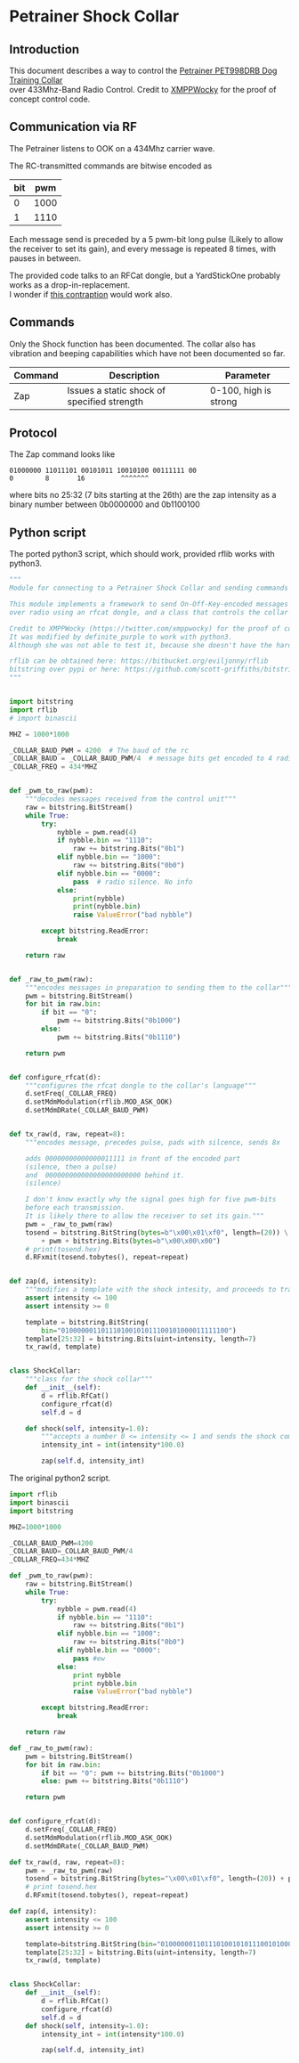 # Petrainer Shock Collar

## Introduction

This document describes a way to control the
[Petrainer PET998DRB Dog Training Collar](https://www.amazon.com/gp/product/B00W6UVROK/)  
over 433Mhz-Band Radio Control.
Credit to [XMPPWocky](https://twitter.com/xmppwocky) for the proof of concept control code.

## Communication via RF

The Petrainer listens to OOK on a 434Mhz carrier wave.

The RC-transmitted commands are bitwise encoded as

bit | pwm
--- | ---
0 | 1000
1 | 1110

Each message send is preceded by a 5 pwm-bit long pulse (Likely to allow the receiver to set its gain), and every message is repeated 8 times, with pauses in between.

The provided code talks to an RFCat dongle, but a YardStickOne probably works as a drop-in-replacement.  
I wonder if [this contraption](https://rurandom.org/justintime/w/Cheapest_ever_433_Mhz_transceiver_for_PCs) would work also.

## Commands

Only the Shock function has been documented. The collar also has vibration and beeping capabilities which have not been documented so far.

Command | Description | Parameter
--- | --- | ---
Zap | Issues a static shock of specified strength| 0-100, high is strong

## Protocol

The Zap command looks like

```
01000000 11011101 00101011 10010100 00111111 00
0        8       16         ^^^^^^^
```

where bits no 25:32 (7 bits starting at the 26th) are the zap intensity as a binary number between 0b0000000 and 0b1100100

## Python script

The ported python3 script, which should work, provided rflib works with python3.
```python
"""
Module for connecting to a Petrainer Shock Collar and sending commands

This module implements a framework to send On-Off-Key-encoded messages
over radio using an rfcat dongle, and a class that controls the collar's shock function.

Credit to XMPPWocky (https://twitter.com/xmppwocky) for the proof of concept control code.
It was modified by definite_purple to work with python3.
Although she was not able to test it, because she doesn't have the hardware.

rflib can be obtained here: https://bitbucket.org/eviljonny/rflib
bitstring over pypi or here: https://github.com/scott-griffiths/bitstring
"""


import bitstring
import rflib
# import binascii

MHZ = 1000*1000

_COLLAR_BAUD_PWM = 4200  # The baud of the rc
_COLLAR_BAUD = _COLLAR_BAUD_PWM/4  # message bits get encoded to 4 radio bits
_COLLAR_FREQ = 434*MHZ


def _pwm_to_raw(pwm):
    """decodes messages received from the control unit"""
    raw = bitstring.BitStream()
    while True:
        try:
            nybble = pwm.read(4)
            if nybble.bin == "1110":
                raw += bitstring.Bits("0b1")
            elif nybble.bin == "1000":
                raw += bitstring.Bits("0b0")
            elif nybble.bin == "0000":
                pass  # radio silence. No info
            else:
                print(nybble)
                print(nybble.bin)
                raise ValueError("bad nybble")

        except bitstring.ReadError:
            break

    return raw


def _raw_to_pwm(raw):
    """encodes messages in preparation to sending them to the collar"""
    pwm = bitstring.BitStream()
    for bit in raw.bin:
        if bit == "0":
            pwm += bitstring.Bits("0b1000")
        else:
            pwm += bitstring.Bits("0b1110")

    return pwm


def configure_rfcat(d):
    """configures the rfcat dongle to the collar's language"""
    d.setFreq(_COLLAR_FREQ)
    d.setMdmModulation(rflib.MOD_ASK_OOK)
    d.setMdmDRate(_COLLAR_BAUD_PWM)


def tx_raw(d, raw, repeat=8):
    """encodes message, precedes pulse, pads with silcence, sends 8x

    adds 00000000000000011111 in front of the encoded part
    (silence, then a pulse) 
    and  000000000000000000000000 behind it.
    (silence)

    I don't know exactly why the signal goes high for five pwm-bits
    before each transmission.
    It is likely there to allow the receiver to set its gain."""
    pwm = _raw_to_pwm(raw)
    tosend = bitstring.BitString(bytes=b"\x00\x01\xf0", length=(20)) \
        + pwm + bitstring.Bits(bytes=b"\x00\x00\x00")
    # print(tosend.hex)
    d.RFxmit(tosend.tobytes(), repeat=repeat)


def zap(d, intensity):
    """modifies a template with the shock intesity, and proceeds to transmit"""
    assert intensity <= 100
    assert intensity >= 0

    template = bitstring.BitString(
        bin="010000001101110100101011100101000011111100")
    template[25:32] = bitstring.Bits(uint=intensity, length=7)
    tx_raw(d, template)


class ShockCollar:
    """class for the shock collar"""
    def __init__(self):
        d = rflib.RfCat()
        configure_rfcat(d)
        self.d = d

    def shock(self, intensity=1.0):
        """accepts a number 0 <= intensity <= 1 and sends the shock command"""
        intensity_int = int(intensity*100.0)

        zap(self.d, intensity_int)

```

The original python2 script.
```python
import rflib
import binascii
import bitstring

MHZ=1000*1000

_COLLAR_BAUD_PWM=4200
_COLLAR_BAUD=_COLLAR_BAUD_PWM/4
_COLLAR_FREQ=434*MHZ

def _pwm_to_raw(pwm):
    raw = bitstring.BitStream()
    while True:
        try:
            nybble = pwm.read(4)
            if nybble.bin == "1110":
                raw += bitstring.Bits("0b1")
            elif nybble.bin == "1000":
                raw += bitstring.Bits("0b0")
            elif nybble.bin == "0000":
                pass #ew
            else:
                print nybble
                print nybble.bin
                raise ValueError("bad nybble")

        except bitstring.ReadError:
            break

    return raw

def _raw_to_pwm(raw):
    pwm = bitstring.BitStream()
    for bit in raw.bin:
        if bit == "0": pwm += bitstring.Bits("0b1000")
        else: pwm += bitstring.Bits("0b1110")

    return pwm


def configure_rfcat(d):
    d.setFreq(_COLLAR_FREQ)
    d.setMdmModulation(rflib.MOD_ASK_OOK)
    d.setMdmDRate(_COLLAR_BAUD_PWM)

def tx_raw(d, raw, repeat=8):
    pwm = _raw_to_pwm(raw)
    tosend = bitstring.BitString(bytes="\x00\x01\xf0", length=(20)) + pwm + bitstring.Bits(bytes="\x00\x00\x00")
    # print tosend.hex
    d.RFxmit(tosend.tobytes(), repeat=repeat)

def zap(d, intensity):
    assert intensity <= 100 
    assert intensity >= 0

    template=bitstring.BitString(bin="010000001101110100101011100101000011111100")
    template[25:32] = bitstring.Bits(uint=intensity, length=7)
    tx_raw(d, template)


class ShockCollar:
    def __init__(self):
        d = rflib.RfCat()
        configure_rfcat(d)
        self.d = d
    def shock(self, intensity=1.0):
        intensity_int = int(intensity*100.0)

        zap(self.d, intensity_int)
```
